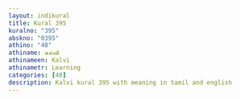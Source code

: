 ```yaml
---
layout: indikural
title: Kural 395
kuralno: "395"
abskno: "0395"
athino: "40"
athiname: கல்வி
athinameen: Kalvi
athinametr: Learning
categories: [40]
description: Kalvi kural 395 with meaning in tamil and english 
---
```


